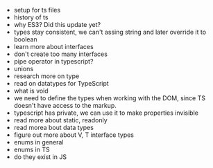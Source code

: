 - setup for ts files
- history of ts
- why ES3? Did this update yet?
- types stay consistent, we can't assing string and later override it to boolean
- learn more about interfaces
- don't create too many interfaces
- pipe operator in typescript?
- unions
- research more on type
- read on datatypes for TypeScript
- what is void
- we need to define the types when working with the DOM, since TS doesn't have access to the markup.
- typescript has private, we can use it to make properties invisible
- read more about static, readonly
- read morea bout data types
- figure out more about V, T interface types
- enums in general
- enums in TS
- do they exist in JS

